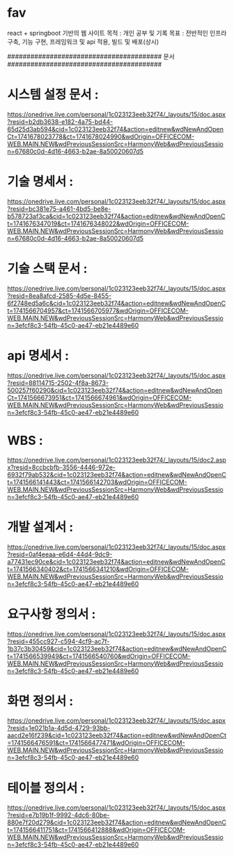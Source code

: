 # fav
react + springboot 기반의 웹 사이트
목적 : 개인 공부 및 기록
목표 : 전반적인 인프라 구축, 기능 구현, 프레임워크 및 api 적용, 빌드 및 배포(상시)

######################################## 문서 ########################################
# 시스템 설정 문서 : 
https://onedrive.live.com/personal/1c023123eeb32f74/_layouts/15/doc.aspx?resid=b2db3638-e182-4a75-bd44-65d25d3ab594&cid=1c023123eeb32f74&action=editnew&wdNewAndOpenCt=1741678023778&ct=1741678024990&wdOrigin=OFFICECOM-WEB.MAIN.NEW&wdPreviousSessionSrc=HarmonyWeb&wdPreviousSession=67680c0d-4d16-4663-b2ae-8a50020607d5
# 기술 명세서 : 
https://onedrive.live.com/personal/1c023123eeb32f74/_layouts/15/doc.aspx?resid=bc381e75-a461-4bd5-be8e-b578723af3ca&cid=1c023123eeb32f74&action=editnew&wdNewAndOpenCt=1741676347019&ct=1741676348022&wdOrigin=OFFICECOM-WEB.MAIN.NEW&wdPreviousSessionSrc=HarmonyWeb&wdPreviousSession=67680c0d-4d16-4663-b2ae-8a50020607d5
# 기술 스택 문서 : 
https://onedrive.live.com/personal/1c023123eeb32f74/_layouts/15/doc.aspx?resid=8ea8afcd-2585-4d5e-8455-6f2748ed5a6c&cid=1c023123eeb32f74&action=editnew&wdNewAndOpenCt=1741566704957&ct=1741566705977&wdOrigin=OFFICECOM-WEB.MAIN.NEW&wdPreviousSessionSrc=HarmonyWeb&wdPreviousSession=3efcf8c3-54fb-45c0-ae47-eb21e4489e60
# api 명세서 : 
https://onedrive.live.com/personal/1c023123eeb32f74/_layouts/15/doc.aspx?resid=88114715-2502-4f8a-8673-500257f60290&cid=1c023123eeb32f74&action=editnew&wdNewAndOpenCt=1741566673951&ct=1741566674961&wdOrigin=OFFICECOM-WEB.MAIN.NEW&wdPreviousSessionSrc=HarmonyWeb&wdPreviousSession=3efcf8c3-54fb-45c0-ae47-eb21e4489e60
# WBS : 
https://onedrive.live.com/personal/1c023123eeb32f74/_layouts/15/doc2.aspx?resid=8ccbcbfb-3556-4446-972e-6932f79ab532&cid=1c023123eeb32f74&action=editnew&wdNewAndOpenCt=1741566141443&ct=1741566142703&wdOrigin=OFFICECOM-WEB.MAIN.NEW&wdPreviousSessionSrc=HarmonyWeb&wdPreviousSession=3efcf8c3-54fb-45c0-ae47-eb21e4489e60
# 개발 설계서 : 
https://onedrive.live.com/personal/1c023123eeb32f74/_layouts/15/doc.aspx?resid=0af4eeaa-e6d4-44d4-9dc9-a77431ec90ce&cid=1c023123eeb32f74&action=editnew&wdNewAndOpenCt=1741566340402&ct=1741566341210&wdOrigin=OFFICECOM-WEB.MAIN.NEW&wdPreviousSessionSrc=HarmonyWeb&wdPreviousSession=3efcf8c3-54fb-45c0-ae47-eb21e4489e60
# 요구사항 정의서 : 
https://onedrive.live.com/personal/1c023123eeb32f74/_layouts/15/doc.aspx?resid=455cc927-c594-4cf9-ac7f-1b37c3b30459&cid=1c023123eeb32f74&action=editnew&wdNewAndOpenCt=1741566539949&ct=1741566540760&wdOrigin=OFFICECOM-WEB.MAIN.NEW&wdPreviousSessionSrc=HarmonyWeb&wdPreviousSession=3efcf8c3-54fb-45c0-ae47-eb21e4489e60
# 화면 정의서 : 
https://onedrive.live.com/personal/1c023123eeb32f74/_layouts/15/doc.aspx?resid=1e021b1a-4d5d-4729-93bb-aacd2e16f239&cid=1c023123eeb32f74&action=editnew&wdNewAndOpenCt=1741566476591&ct=1741566477471&wdOrigin=OFFICECOM-WEB.MAIN.NEW&wdPreviousSessionSrc=HarmonyWeb&wdPreviousSession=3efcf8c3-54fb-45c0-ae47-eb21e4489e60
# 테이블 정의서 : 
https://onedrive.live.com/personal/1c023123eeb32f74/_layouts/15/doc.aspx?resid=e7b19b1f-9992-4dc6-80be-880e7f20d279&cid=1c023123eeb32f74&action=editnew&wdNewAndOpenCt=1741566411751&ct=1741566412888&wdOrigin=OFFICECOM-WEB.MAIN.NEW&wdPreviousSessionSrc=HarmonyWeb&wdPreviousSession=3efcf8c3-54fb-45c0-ae47-eb21e4489e60
